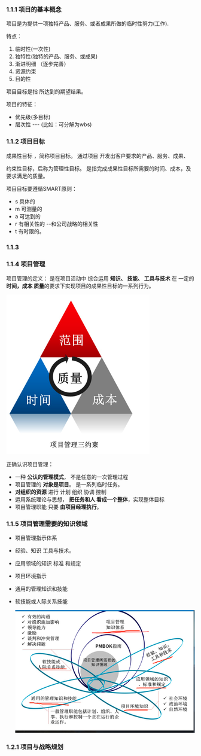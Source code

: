 ### 1.1.1 项目的基本概念

项目是为提供一项独特产品、服务、或者成果所做的临时性努力(工作).

特点：

1. 临时性(一次性)
2. 独特性(独特的产品、服务、或成果)
3. 渐进明细 （逐步完善）
4. 资源约束
5. 目的性

项目目标是指 所达到的期望结果。

项目的特征：

- 优先级(多目标)
- 层次性 --- (比如：可分解为wbs)

### 1.1.2 项目目标

成果性目标  ，简称项目目标。 通过项目 开发出客户要求的产品、服务、成果、

约束性目标，后称为管理性目标。 是指完成成果性目标所需要的时间、成本，及要求满足的质量。

项目目标要遵循SMART原则：

- s  具体的
- m  可测量的
- a  可达到的
- r  有相关性的 --和公司战略的相关性
- t  有时限的。



### 1.1.3

### 1.1.4 项目管理

项目管理的定义：  是在项目活动中 综合运用  **知识、 技能、 工具与技术**  在 一定的**时间，成本 质量**的要求下实现项目的成果性目标的一系列行为。

![image-20210303171102799](asserts/image-20210303171102799.png)

正确认识项目管理：

- 一种 **公认的管理模式**，  不是任意的一次管理过程
- 项目管理的 **对象是项目**。  是一系列临时任务。
- **对组织的资源** 进行 计划 组织 协调 控制
- 运用系统理论与思想， **把任务和人 看成一个整体**，实现整体目标
- 项目管理职能  只要 **由项目经理执行**。



### 1.1.5 项目管理需要的知识领域

- 项目管理指示体系

- 经验、知识 工具与技术。

- 应用领域的知识 标准  和规定

- 项目环境指示

- 通用的管理知识和技能

- 软技能或人际关系技能

  

  <img src="asserts/image-20210303172044167.png" alt="image-20210303172044167" style="zoom:77%;" />



### 1.2.1 项目与战略规划















